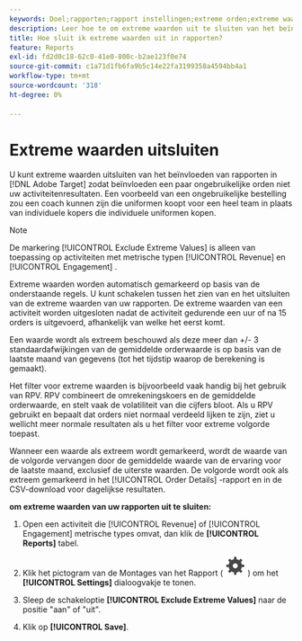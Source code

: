 ```yaml
---
keywords: Doel;rapporten;rapport instellingen;extreme orden;extreme waarden
description: Leer hoe te om extreme waarden uit te sluiten van het beïnvloeden van rapporten in Adobe  [!DNL Target]  zodat beïnvloeden een paar ongebruikelijke orden uw activiteitenresultaten niet.
title: Hoe sluit ik extreme waarden uit in rapporten?
feature: Reports
exl-id: fd2d0c18-62c0-41e0-800c-b2ae123f0e74
source-git-commit: c1a71d1fb6fa9b5c14e22fa3199358a4594bb4a1
workflow-type: tm+mt
source-wordcount: '318'
ht-degree: 0%

---
```


# Extreme waarden uitsluiten

U kunt extreme waarden uitsluiten van het beïnvloeden van rapporten in [!DNL Adobe Target] zodat beïnvloeden een paar ongebruikelijke orden niet uw activiteitenresultaten. Een voorbeeld van een ongebruikelijke bestelling zou een coach kunnen zijn die uniformen koopt voor een heel team in plaats van individuele kopers die individuele uniformen kopen.

>[!NOTE]
>
>De markering [!UICONTROL Exclude Extreme Values] is alleen van toepassing op activiteiten met metrische typen [!UICONTROL Revenue] en [!UICONTROL Engagement] .

Extreme waarden worden automatisch gemarkeerd op basis van de onderstaande regels. U kunt schakelen tussen het zien van en het uitsluiten van de extreme waarden van uw rapporten. De extreme waarden van een activiteit worden uitgesloten nadat de activiteit gedurende een uur of na 15 orders is uitgevoerd, afhankelijk van welke het eerst komt.

Een waarde wordt als extreem beschouwd als deze meer dan +/- 3 standaardafwijkingen van de gemiddelde orderwaarde is op basis van de laatste maand van gegevens (tot het tijdstip waarop de berekening is gemaakt).

Het filter voor extreme waarden is bijvoorbeeld vaak handig bij het gebruik van RPV. RPV combineert de omrekeningskoers en de gemiddelde orderwaarde, en stelt vaak de volatiliteit van die cijfers bloot. Als u RPV gebruikt en bepaalt dat orders niet normaal verdeeld lijken te zijn, ziet u wellicht meer normale resultaten als u het filter voor extreme volgorde toepast.

Wanneer een waarde als extreem wordt gemarkeerd, wordt de waarde van de volgorde vervangen door de gemiddelde waarde van de ervaring voor de laatste maand, exclusief de uiterste waarden. De volgorde wordt ook als extreem gemarkeerd in het [!UICONTROL Order Details] -rapport en in de CSV-download voor dagelijkse resultaten.

**om extreme waarden van uw rapporten uit te sluiten:**

1. Open een activiteit die [!UICONTROL Revenue] of [!UICONTROL Engagement] metrische types omvat, dan klik de **[!UICONTROL Reports]** tabel.
1. Klik het pictogram van de Montages van het Rapport ( ![&#x200B; pictogram van de Montages van het Rapport &#x200B;](/help/main/assets/icons/Setting.svg) ) om het **[!UICONTROL Settings]** dialoogvakje te tonen.

1. Sleep de schakeloptie **[!UICONTROL Exclude Extreme Values]** naar de positie &quot;aan&quot; of &quot;uit&quot;.
1. Klik op **[!UICONTROL Save]**.
